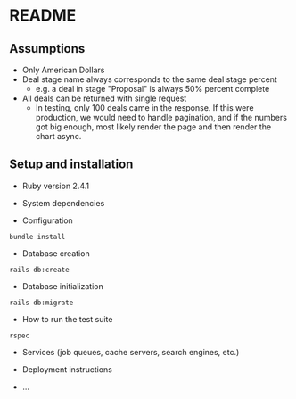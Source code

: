 # README

## Assumptions

- Only American Dollars
- Deal stage name always corresponds to the same deal stage percent
  - e.g. a deal in stage "Proposal" is always 50% percent complete
- All deals can be returned with single request
  - In testing, only 100 deals came in the response. If this were production, we would need to handle pagination, and if the numbers got big enough, most likely render the page and then render the chart async.

## Setup and installation

* Ruby version
2.4.1

* System dependencies

* Configuration
```
bundle install
```

* Database creation
```
rails db:create
```

* Database initialization
```
rails db:migrate
```

* How to run the test suite
```
rspec
```

* Services (job queues, cache servers, search engines, etc.)

* Deployment instructions

* ...
